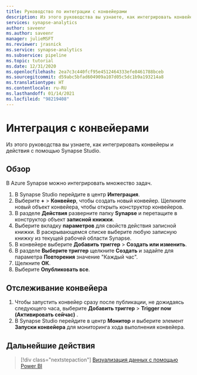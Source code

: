 ```yaml
---
title: Руководство по интеграции с конвейерами
description: Из этого руководства вы узнаете, как интегрировать конвейеры и действия с помощью Synapse Studio.
services: synapse-analytics
author: saveenr
ms.author: saveenr
manager: julieMSFT
ms.reviewer: jrasnick
ms.service: synapse-analytics
ms.subservice: pipeline
ms.topic: tutorial
ms.date: 12/31/2020
ms.openlocfilehash: 2ea7c3c440fcf95e4512464333efe8461788bceb
ms.sourcegitcommit: d59abc5bfad604909a107d05c5dc1b9a193214a8
ms.translationtype: HT
ms.contentlocale: ru-RU
ms.lasthandoff: 01/14/2021
ms.locfileid: "98219408"
---
```

# <a name="integrate-with-pipelines"></a>Интеграция с конвейерами

Из этого руководства вы узнаете, как интегрировать конвейеры и действия с помощью Synapse Studio. 

## <a name="overview"></a>Обзор

В Azure Synapse можно интегрировать множество задач.

1. В Synapse Studio перейдите в центр **Интеграция**.
1. Выберите **+**  > **Конвейер**, чтобы создать новый конвейер. Щелкните новый объект конвейера, чтобы открыть конструктор конвейеров.
1. В разделе **Действия** разверните папку **Synapse** и перетащите в конструктор объект **записной книжки**.
1. Выберите вкладку **параметров** для свойств действия записной книжки. В раскрывающемся списке выберите любую записную книжку из текущей рабочей области Synapse. 
1. В конвейере выберите **Добавить триггер** > **Создать или изменить**.
1. В разделе **Выберите триггер** щелкните **Создать** и задайте для параметра **Повторения** значение "Каждый час".
1. Щелкните **ОК**. 
1. Выберите **Опубликовать все**. 


## <a name="monitor-pipeline"></a>Отслеживание конвейера

1. Чтобы запустить конвейер сразу после публикации, не дожидаясь следующего часа, выберите **Добавить триггер** > **Trigger now (Активировать сейчас)** .
1. В Synapse Studio перейдите в центр **Монитор** и выберите элемент **Запуски конвейера** для мониторинга хода выполнения конвейера.



## <a name="next-steps"></a>Дальнейшие действия

> [!div class="nextstepaction"]
> [Визуализация данных с помощью Power BI](get-started-visualize-power-bi.md)
